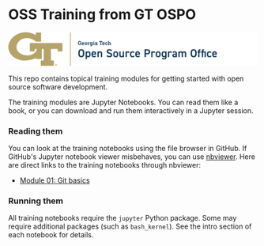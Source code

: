 # OSS Training from GT OSPO

![GT OSPO logo](img/logo-gt-ospo.png)

This repo contains topical training modules for getting started with open source software development.

The training modules are Jupyter Notebooks.  You can read them like a book, or you can download and run them interactively in a Jupyter session.

### Reading them

You can look at the training notebooks using the file browser in GitHub.  If GitHub's Jupyter notebook viewer misbehaves, you can use [nbviewer](https://nbviewer.org/).  Here are direct links to the training notebooks through nbviewer:

- [Module 01: Git basics](https://nbviewer.org/github/gt-ospo/oss-training/blob/main/oss-module-01-git.ipynb)

### Running them

All training notebooks require the `jupyter` Python package.  Some may require additional packages (such as `bash_kernel`).  See the intro section of each notebook for details.  
